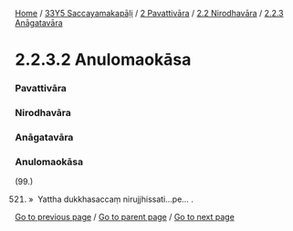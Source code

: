 
[Home](/) / [33Y5 Saccayamakapāḷi](/tipitaka/33Y5.md) / [2 Pavattivāra](/tipitaka/33Y5/2.md) / [2.2 Nirodhavāra](/tipitaka/33Y5/2/2.2.md) / [2.2.3 Anāgatavāra](/tipitaka/33Y5/2/2.2/2.2.3.md)

# 2.2.3.2 Anulomaokāsa

### Pavattivāra

### Nirodhavāra

### Anāgatavāra

### Anulomaokāsa

(99.)

521. »  Yattha dukkhasaccaṃ nirujjhissati…pe… .

[Go to previous page](/tipitaka/33Y5/2/2.2/2.2.3/2.2.3.1.md) / [Go to parent page](/tipitaka/33Y5/2/2.2/2.2.3.md) / [Go to next page](/tipitaka/33Y5/2/2.2/2.2.3/2.2.3.3.md)


